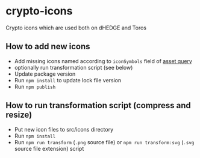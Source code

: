 # crypto-icons

Crypto icons which are used both on dHEDGE and Toros

## How to add new icons

- Add missing icons named according to `iconSymbols` field of [asset query](https://github.com/dhedge/backend-multichain-api/blob/main/src/main/resources/graphql/dhedge.graphqls#L27)
- optionally run transformation script (see below)
- Update package version
- Run `npm install` to update lock file version
- Run `npm publish`

## How to run transformation script (compress and resize)

- Put new icon files to src/icons directory
- Run `npm install`
- Run `npm run transform` (`.png` source file) or `npm run transform:svg` (`.svg` source file extension) script
